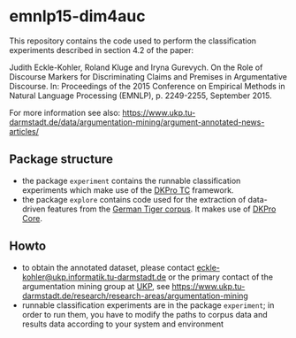 # emnlp15-dim4auc

This repository contains the code used to perform the classification experiments described in section 4.2 of the paper:

Judith Eckle-Kohler, Roland Kluge and Iryna Gurevych. On the Role of Discourse Markers for Discriminating Claims and Premises in Argumentative Discourse. In: Proceedings of the 2015 Conference on Empirical Methods in Natural Language Processing (EMNLP), p. 2249-2255, September 2015.

For more information see also: https://www.ukp.tu-darmstadt.de/data/argumentation-mining/argument-annotated-news-articles/

## Package structure
  * the package `experiment` contains the runnable classification experiments which make use of the [DKPro TC](https://dkpro.github.io/dkpro-tc/) framework.
  * the package `explore` contains code used for the extraction of data-driven features from the [German Tiger corpus](http://www.ims.uni-stuttgart.de/forschung/ressourcen/korpora/tiger.html). It makes use of [DKPro Core](https://dkpro.github.io/dkpro-core/). 


## Howto
  * to obtain the annotated dataset, please contact eckle-kohler@ukp.informatik.tu-darmstadt.de or the primary contact of the argumentation mining group at [UKP](https://www.ukp.tu-darmstadt.de/ukp-home/), see https://www.ukp.tu-darmstadt.de/research/research-areas/argumentation-mining
  * runnable classification experiments are in the package `experiment`; in order to run them, you have to modify the paths to corpus data and results data according to your system and environment
 
  



